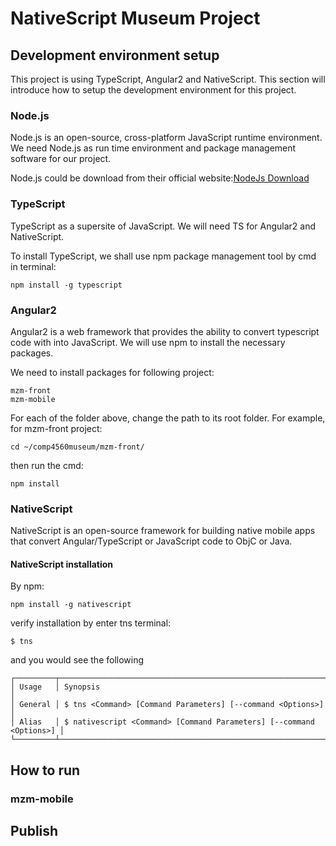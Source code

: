# NativeScript Museum Project
## Development environment setup
This project is using TypeScript, Angular2 and NativeScript. This section will introduce how to setup the development environment for this project.
### Node.js
Node.js is an open-source, cross-platform JavaScript runtime environment. We need Node.js as run time environment and package management software for our project.

Node.js could be download from their official website:[NodeJs Download](https://nodejs.org/en/)

### TypeScript
TypeScript as a supersite of JavaScript. We will need TS for Angular2 and NativeScript.

To install TypeScript, we shall use npm package management tool by cmd in terminal:

    npm install -g typescript

### Angular2
Angular2 is a web framework that provides the ability to convert typescript code with into JavaScript. We will use npm to install the necessary packages.

We need to install packages for following project:

    mzm-front
    mzm-mobile

For each of the folder above, change the path to its root folder. For example, for mzm-front project:

    cd ~/comp4560museum/mzm-front/

then run the cmd:

    npm install

### NativeScript
NativeScript is an open-source framework for building native mobile apps that convert Angular/TypeScript or JavaScript code to ObjC or Java.

#### NativeScript installation
By npm:

    npm install -g nativescript

verify installation by enter tns terminal:

    $ tns

and you would see the following

    ┌─────────┬─────────────────────────────────────────────────────────────────────┐
    │ Usage   │ Synopsis                                                            │
    │ General │ $ tns <Command> [Command Parameters] [--command <Options>]          │
    │ Alias   │ $ nativescript <Command> [Command Parameters] [--command <Options>] │
    └─────────┴─────────────────────────────────────────────────────────────────────┘



## How to run
### mzm-mobile


## Publish

